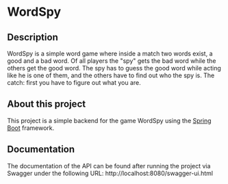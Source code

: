 # WordSpy

## Description

WordSpy is a simple word game where inside a match two words exist, a good and a bad word. Of all players the "spy" gets
the bad word while the others get the good word. The spy has to guess the good word while acting like he is one of them,
and the others have to find out who the spy is. The catch: first you have to figure out what you are.

## About this project

This project is a simple backend for the game WordSpy using the [Spring Boot](https://spring.io/projects/spring-boot)
framework.

## Documentation

The documentation of the API can be found after running the project via Swagger under the following
URL: http://localhost:8080/swagger-ui.html